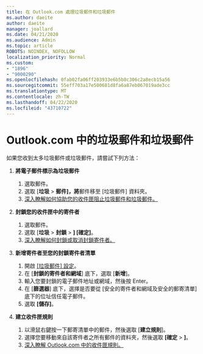 ```yaml
---
title: 在 Outlook.com 處理垃圾郵件和垃圾郵件
ms.author: daeite
author: daeite
manager: joallard
ms.date: 04/21/2020
ms.audience: Admin
ms.topic: article
ROBOTS: NOINDEX, NOFOLLOW
localization_priority: Normal
ms.custom:
- "1896"
- "9000290"
ms.openlocfilehash: 0fab02fa06ff203933e6b5b8c306c2a8ecb15a56
ms.sourcegitcommit: 55eff703a17e500681d8fa6a87eb067019ade3cc
ms.translationtype: MT
ms.contentlocale: zh-TW
ms.lasthandoff: 04/22/2020
ms.locfileid: "43710722"
---
```

# <a name="spam-and-junk-email-in-outlookcom"></a>Outlook.com 中的垃圾郵件和垃圾郵件

如果您收到太多垃圾郵件或垃圾郵件，請嘗試下列方法：

1. **將電子郵件標示為垃圾郵件**
    1. 選取郵件。
    1. 選取 [**垃圾** > **郵件]，將**郵件移至 [垃圾郵件] 資料夾。
    1. [深入瞭解如何協助您的收件匣阻止垃圾郵件和垃圾郵件。](https://support.office.com/article/a3ece97b-82f8-4a5e-9ac3-e92fa6427ae4?wt.mc_id=Office_Outlook_com_Alchemy)

1. **封鎖您的收件匣中的寄件者**
    1. 選取郵件。
    1. 選取 [**垃圾** > **封鎖** > **] [確定]**。
    1. [深入瞭解如何封鎖或取消封鎖寄件者。](https://support.office.com/article/afba1c94-77bb-4f50-8b85-057cf52f4d5e?wt.mc_id=Office_Outlook_com_Alchemy)

1. **新增寄件者至您的封鎖寄件者清單**
    1. 開啟 [[垃圾郵件] 設定](https://outlook.live.com/mail/options/mail/junkEmail/blockedSendersAndDomainsV2)。
    1. 在 [**封鎖的寄件者和網域**] 底下，選取 [**新增**]。
    1. 輸入您要封鎖的電子郵件地址或網域，然後按 Enter。
    1. 在 [**篩選器**] 底下，選擇是否要從 [安全的寄件者和網域及安全的郵寄清單] 底下的位址信任電子郵件。
    1. 選取 **[儲存]**。

1. **建立收件匣規則**
    1. 以滑鼠右鍵按一下郵寄清單中的郵件，然後選取 [**建立規則**]。
    1. 選擇您要移動來自該寄件者之所有郵件的資料夾，然後選取 **[確定** > **]**。
    1. [深入瞭解 Outlook.com 中的收件匣規則。](https://support.office.com/article/4b094371-a5d7-49bd-8b1b-4e4896a7cc5d?wt.mc_id=Office_Outlook_com_Alchemy)